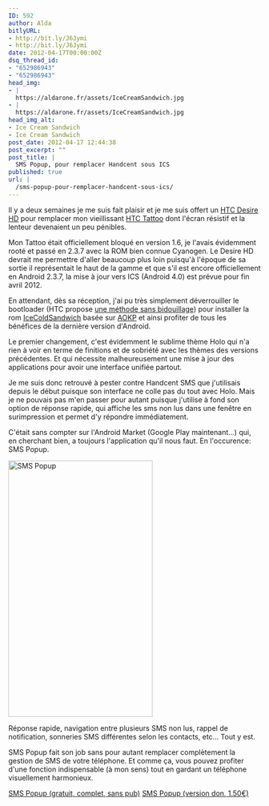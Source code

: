 ```yaml
---
ID: 592
author: Alda
bitlyURL:
- http://bit.ly/J6Jymi
- http://bit.ly/J6Jymi
date: 2012-04-17T00:00:00Z
dsq_thread_id:
- "652986943"
- "652986943"
head_img:
- |
  https://aldarone.fr/assets/IceCreamSandwich.jpg
- |
  https://aldarone.fr/assets/IceCreamSandwich.jpg
head_img_alt:
- Ice Cream Sandwich
- Ice Cream Sandwich
post_date: 2012-04-17 12:44:38
post_excerpt: ""
post_title: |
  SMS Popup, pour remplacer Handcent sous ICS
published: true
url: |
  /sms-popup-pour-remplacer-handcent-sous-ics/
---
```


Il y a deux semaines je me suis fait plaisir et je me suis offert un <a href="http://fr.wikipedia.org/wiki/HTC_Desire_HD">HTC Desire HD</a> pour remplacer mon vieillissant <a href="http://fr.wikipedia.org/wiki/HTC_Tattoo">HTC Tattoo</a> dont l'écran résistif et la lenteur devenaient un peu pénibles.

Mon Tattoo était officiellement bloqué en version 1.6, je l'avais évidemment rooté et passé en 2.3.7 avec la ROM bien connue Cyanogen. Le Desire HD devrait me permettre d'aller beaucoup plus loin puisqu'à l'époque de sa sortie il représentait le haut de la gamme et que s'il est encore officiellement en Android 2.3.7, la mise à jour vers ICS (Android 4.0) est prévue pour fin avril 2012.

En attendant, dès sa réception, j'ai pu très simplement déverrouiller le bootloader (HTC propose <a href="http://htcdev.com/bootloader/">une méthode sans bidouillage</a>) pour installer la rom <a href="http://forum.xda-developers.com/showthread.php?t=1450962">IceColdSandwich</a> basée sur <a href="http://forum.aokp.co/page/news">AOKP</a> et ainsi profiter de tous les bénéfices de la dernière version d'Android.

Le premier changement, c'est évidemment le sublime thème Holo qui n'a rien à voir en terme de finitions et de sobriété avec les thèmes des versions précédentes. Et qui nécessite malheureusement une mise à jour des applications pour avoir une interface unifiée partout.

Je me suis donc retrouvé à pester contre Handcent SMS que j'utilisais depuis le début puisque son interface ne colle pas du tout avec Holo. Mais je ne pouvais pas m'en passer pour autant puisque j'utilise à fond son option de réponse rapide, qui affiche les sms non lus dans une fenêtre en surimpression et permet d'y répondre immédiatement.

C'était sans compter sur l'Android Market (Google Play maintenant…) qui, en cherchant bien, a toujours l'application qu'il nous faut. En l'occurence: SMS Popup.

<a href="https://aldarone.fr/wp-content/uploads/2012/04/sms-popup.jpg"><img src="https://aldarone.fr/wp-content/uploads/2012/04/sms-popup.jpg" alt="SMS Popup" title="SMS Popup" width="288" height="512" class="aligncenter size-full wp-image-594" /></a>

Réponse rapide, navigation entre plusieurs SMS non lus, rappel de notification, sonneries SMS différentes selon les contacts, etc… Tout y est. 

SMS Popup fait son job sans pour autant remplacer complètement la gestion de SMS de votre téléphone. Et comme ça, vous pouvez profiter d'une fonction indispensable (à mon sens) tout en gardant un téléphone visuellement harmonieux.

<a href="https://play.google.com/store/apps/details?id=net.everythingandroid.smspopup">SMS Popup (gratuit, complet, sans pub)</a>
<a href="https://play.google.com/store/apps/details?id=net.everythingandroid.smspopupdonate">SMS Popup (version don, 1.50€)</a>